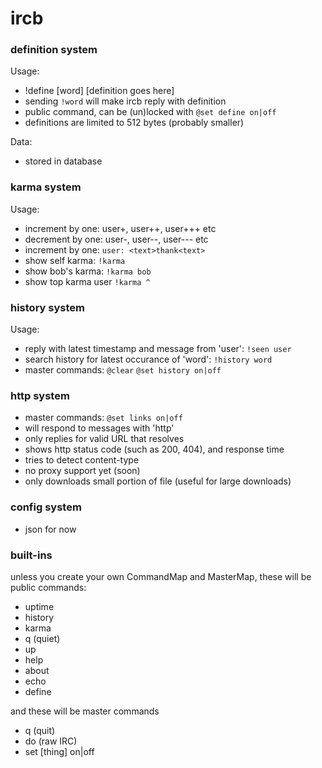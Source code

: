 # ircb

### definition system

Usage:

 * !define [word] [definition goes here]
 * sending `!word` will make ircb reply with definition
 * public command, can be (un)locked with `@set define on|off`
 * definitions are limited to 512 bytes (probably smaller)

Data:

 * stored in database

### karma system

Usage:

 * increment by one: user+, user++, user+++ etc
 * decrement by one: user-, user--, user--- etc
 * increment by one: `user: <text>thank<text>`
 * show self karma: `!karma`
 * show bob's karma: `!karma bob`
 * show top karma user `!karma ^`

### history system

Usage:

 * reply with latest timestamp and message from 'user': `!seen user`
 * search history for latest occurance of 'word': `!history word`
 * master commands: `@clear` `@set history on|off`

### http system

  * master commands: `@set links on|off`
  * will respond to messages with 'http'
  * only replies for valid URL that resolves
  * shows http status code (such as 200, 404), and response time
  * tries to detect content-type
  * no proxy support yet (soon)
  * only downloads small portion of file (useful for large downloads)

### config system

  * json for now


### built-ins

unless you create your own CommandMap and MasterMap, these will be public commands:

  * uptime
  * history
  * karma
  * q (quiet)
  * up
  * help
  * about
  * echo
  * define

and these will be master commands
  * q (quit)
  * do (raw IRC)
  * set [thing] on|off

